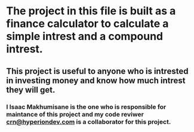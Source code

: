 # The project in this file is built as a finance calculator to calculate a simple intrest and a compound intrest. 
## This project is useful to anyone who is intrested in investing money and know how much intrest they will get.
### I Isaac Makhumisane is the one who is responsible for maintance of this project and my code reviwer crn@hyperiondev.com is a collaborator for this project.
